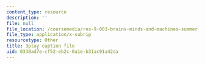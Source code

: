 ```yaml
---
content_type: resource
description: ''
file: null
file_location: /coursemedia/res-9-003-brains-minds-and-machines-summer-course-summer-2015/0330ad7ecf52eb2c0a1eb31ac91a42da_TjrRSOHQACw.srt
file_type: application/x-subrip
resourcetype: Other
title: 3play caption file
uid: 0330ad7e-cf52-eb2c-0a1e-b31ac91a42da
---
```

